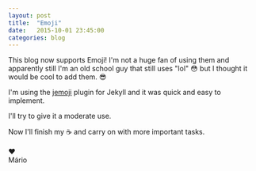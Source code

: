 ```yaml
---
layout: post
title:  "Emoji"
date:   2015-10-01 23:45:00
categories: blog
---
```


This blog now supports Emoji! I'm not a huge fan of using them and apparently still I'm an old school guy that still uses "lol" :flushed: but I thought it would be cool to add them. :sunglasses:

I'm using the [jemoji](https://github.com/jekyll/jemoji) plugin for Jekyll and it was quick and easy to implement.

I'll try to give it a moderate use.

Now I'll finish my :coffee: and carry on with more important tasks.
<br>
<br>
:heart: <br>
Mário
